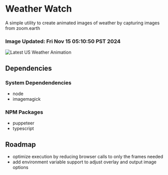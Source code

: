 # Weather Watch

A simple utility to create animated images of weather by capturing images from zoom.earth

### Image Updated: Fri Nov 15 05:10:50 PST 2024

![Latest US Weather Animation](animations/2024-11-15.webp)

## Dependencies
### System Dependendencies
* node
* imagemagick
### NPM Packages
* puppeteer
* typescript

## Roadmap
* optimize execution by reducing browser calls to only the frames needed
* add environment variable support to adjust overlay and output image options
